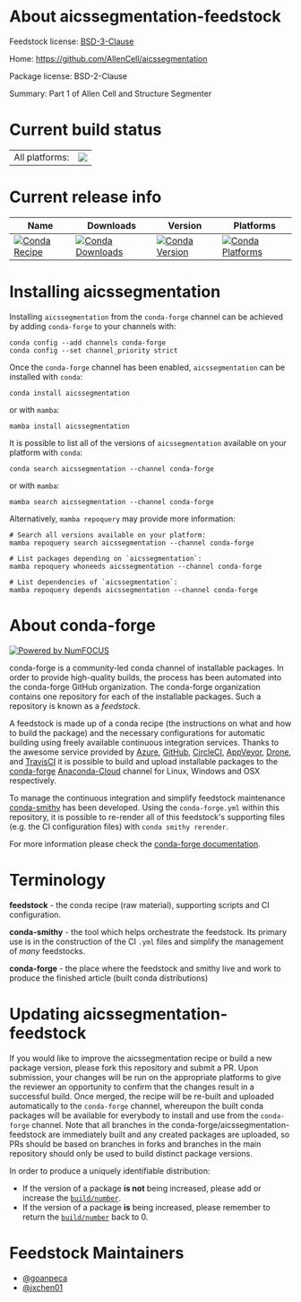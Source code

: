 About aicssegmentation-feedstock
================================

Feedstock license: [BSD-3-Clause](https://github.com/conda-forge/aicssegmentation-feedstock/blob/main/LICENSE.txt)

Home: https://github.com/AllenCell/aicssegmentation

Package license: BSD-2-Clause

Summary: Part 1 of Allen Cell and Structure Segmenter

Current build status
====================


<table><tr><td>All platforms:</td>
    <td>
      <a href="https://dev.azure.com/conda-forge/feedstock-builds/_build/latest?definitionId=15398&branchName=main">
        <img src="https://dev.azure.com/conda-forge/feedstock-builds/_apis/build/status/aicssegmentation-feedstock?branchName=main">
      </a>
    </td>
  </tr>
</table>

Current release info
====================

| Name | Downloads | Version | Platforms |
| --- | --- | --- | --- |
| [![Conda Recipe](https://img.shields.io/badge/recipe-aicssegmentation-green.svg)](https://anaconda.org/conda-forge/aicssegmentation) | [![Conda Downloads](https://img.shields.io/conda/dn/conda-forge/aicssegmentation.svg)](https://anaconda.org/conda-forge/aicssegmentation) | [![Conda Version](https://img.shields.io/conda/vn/conda-forge/aicssegmentation.svg)](https://anaconda.org/conda-forge/aicssegmentation) | [![Conda Platforms](https://img.shields.io/conda/pn/conda-forge/aicssegmentation.svg)](https://anaconda.org/conda-forge/aicssegmentation) |

Installing aicssegmentation
===========================

Installing `aicssegmentation` from the `conda-forge` channel can be achieved by adding `conda-forge` to your channels with:

```
conda config --add channels conda-forge
conda config --set channel_priority strict
```

Once the `conda-forge` channel has been enabled, `aicssegmentation` can be installed with `conda`:

```
conda install aicssegmentation
```

or with `mamba`:

```
mamba install aicssegmentation
```

It is possible to list all of the versions of `aicssegmentation` available on your platform with `conda`:

```
conda search aicssegmentation --channel conda-forge
```

or with `mamba`:

```
mamba search aicssegmentation --channel conda-forge
```

Alternatively, `mamba repoquery` may provide more information:

```
# Search all versions available on your platform:
mamba repoquery search aicssegmentation --channel conda-forge

# List packages depending on `aicssegmentation`:
mamba repoquery whoneeds aicssegmentation --channel conda-forge

# List dependencies of `aicssegmentation`:
mamba repoquery depends aicssegmentation --channel conda-forge
```


About conda-forge
=================

[![Powered by
NumFOCUS](https://img.shields.io/badge/powered%20by-NumFOCUS-orange.svg?style=flat&colorA=E1523D&colorB=007D8A)](https://numfocus.org)

conda-forge is a community-led conda channel of installable packages.
In order to provide high-quality builds, the process has been automated into the
conda-forge GitHub organization. The conda-forge organization contains one repository
for each of the installable packages. Such a repository is known as a *feedstock*.

A feedstock is made up of a conda recipe (the instructions on what and how to build
the package) and the necessary configurations for automatic building using freely
available continuous integration services. Thanks to the awesome service provided by
[Azure](https://azure.microsoft.com/en-us/services/devops/), [GitHub](https://github.com/),
[CircleCI](https://circleci.com/), [AppVeyor](https://www.appveyor.com/),
[Drone](https://cloud.drone.io/welcome), and [TravisCI](https://travis-ci.com/)
it is possible to build and upload installable packages to the
[conda-forge](https://anaconda.org/conda-forge) [Anaconda-Cloud](https://anaconda.org/)
channel for Linux, Windows and OSX respectively.

To manage the continuous integration and simplify feedstock maintenance
[conda-smithy](https://github.com/conda-forge/conda-smithy) has been developed.
Using the ``conda-forge.yml`` within this repository, it is possible to re-render all of
this feedstock's supporting files (e.g. the CI configuration files) with ``conda smithy rerender``.

For more information please check the [conda-forge documentation](https://conda-forge.org/docs/).

Terminology
===========

**feedstock** - the conda recipe (raw material), supporting scripts and CI configuration.

**conda-smithy** - the tool which helps orchestrate the feedstock.
                   Its primary use is in the construction of the CI ``.yml`` files
                   and simplify the management of *many* feedstocks.

**conda-forge** - the place where the feedstock and smithy live and work to
                  produce the finished article (built conda distributions)


Updating aicssegmentation-feedstock
===================================

If you would like to improve the aicssegmentation recipe or build a new
package version, please fork this repository and submit a PR. Upon submission,
your changes will be run on the appropriate platforms to give the reviewer an
opportunity to confirm that the changes result in a successful build. Once
merged, the recipe will be re-built and uploaded automatically to the
`conda-forge` channel, whereupon the built conda packages will be available for
everybody to install and use from the `conda-forge` channel.
Note that all branches in the conda-forge/aicssegmentation-feedstock are
immediately built and any created packages are uploaded, so PRs should be based
on branches in forks and branches in the main repository should only be used to
build distinct package versions.

In order to produce a uniquely identifiable distribution:
 * If the version of a package **is not** being increased, please add or increase
   the [``build/number``](https://docs.conda.io/projects/conda-build/en/latest/resources/define-metadata.html#build-number-and-string).
 * If the version of a package **is** being increased, please remember to return
   the [``build/number``](https://docs.conda.io/projects/conda-build/en/latest/resources/define-metadata.html#build-number-and-string)
   back to 0.

Feedstock Maintainers
=====================

* [@goanpeca](https://github.com/goanpeca/)
* [@jxchen01](https://github.com/jxchen01/)

